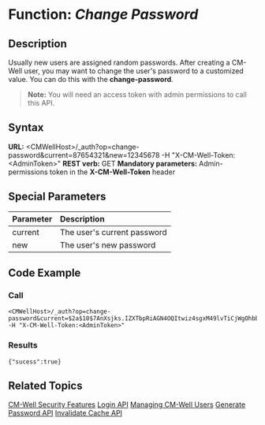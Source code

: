 # Function: *Change Password* #

## Description ##

Usually new users are assigned random passwords. After creating a CM-Well user, you may want to change the user's password to a customized value. You can do this with the **change-password**.

>**Note:** You will need an access token with admin permissions to call this API.

## Syntax ##

**URL:** \<CMWellHost\>/_auth?op=change-password&current=87654321&new=12345678 -H "X-CM-Well-Token:\<AdminToken\>"
**REST verb:** GET
**Mandatory parameters:** Admin-permissions token in the **X-CM-Well-Token** header

## Special Parameters ##

Parameter | Description 
:---------|:-------------
current   | The user's current password
new       | The user's new password

## Code Example ##

### Call ###

    <CMWellHost>/_auth?op=change-password&current=$2a$10$7AnXsjks.IZXTbpRiAGN4OQItwiz4sgxM49lvTiCjWgOhbbOQkg2m&new=12345678 -H "X-CM-Well-Token:<AdminToken>"

### Results ###

    {"sucess":true}

## Related Topics ##
[CM-Well Security Features](DevGuide.CM-WellSecurityFeatures.md)
[Login API](API.Login.Login.md)
[Managing CM-Well Users](DevGuide.ManagingUsers.md)
[Generate Password API](API.Auth.GeneratePassword.md)
[Invalidate Cache API](API.Auth.InvalidateCache.md)